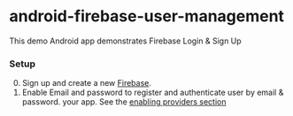 # android-firebase-user-management

This demo Android app demonstrates  Firebase Login & Sign Up 

### Setup
0. Sign up and create a new [Firebase](https://www.firebase.com).
0. Enable Email and password to register and authenticate user by email & password.
   your app. See the
   [enabling providers section](https://www.firebase.com/docs/android/guide/user-auth.html#section-enable-providers)